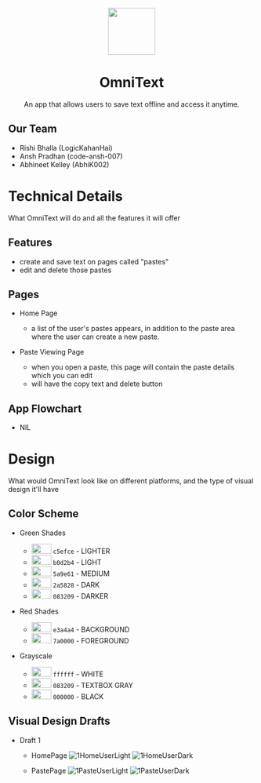 <p align=CENTER> <img src="https://user-images.githubusercontent.com/68178267/219870649-fe92414a-5132-4632-99e2-61a8230e309b.png" height=96> </p>
<h1 align=CENTER> OmniText </h1>
<p align=CENTER> An app that allows users to save text offline and access it anytime. </p>

## Our Team
- Rishi Bhalla (LogicKahanHai)
- Ansh Pradhan (code-ansh-007)
- Abhineet Kelley (AbhiK002)

# Technical Details
What OmniText will do and all the features it will offer

## Features
- create and save text on pages called "pastes"
- edit and delete those pastes

## Pages

- Home Page
  - a list of the user's pastes appears, in addition to the paste area where the user can create a new paste.

- Paste Viewing Page
  - when you open a paste, this page will contain the paste details which you can edit
  - will have the copy text and delete button

## App Flowchart
- NIL

# Design
What would OmniText look like on different platforms, and the type of visual design it'll have

## Color Scheme
- Green Shades

  - <img src="https://user-images.githubusercontent.com/68178267/219935638-3ea78f1c-6eb1-40ce-a9d3-75eb6eaec65a.png" height=20 width=40> `c5efce` - LIGHTER
  - <img src="https://user-images.githubusercontent.com/68178267/219895766-44493589-2257-4bec-b830-d69d8fee940b.png" height=20 width=40> `b0d2b4` - LIGHT
  - <img src="https://user-images.githubusercontent.com/68178267/219896147-d503c277-1f2c-4bcc-8d65-271b0e602949.png" height=20 width=40> `5a9e61` - MEDIUM
  - <img src="https://user-images.githubusercontent.com/68178267/219896436-996f9504-df2c-4ea8-94ce-fbe400f45876.png" height=20 width=40> `2a5828` - DARK
  - <img src="https://user-images.githubusercontent.com/68178267/219897904-7d2f637f-411a-43a0-9bfd-a55ed2f4e91e.png" height=20 width=40> `083209` - DARKER

- Red Shades
  - <img src="https://user-images.githubusercontent.com/68178267/219965308-1b4ec3ea-869e-40e6-88f5-5675895166b3.png" height=20 width=40> `e3a4a4` - BACKGROUND
  - <img src="https://user-images.githubusercontent.com/68178267/219965267-cea56028-d876-438b-b6c9-9b30046c9326.png" height=20 width=40> `7a0000` - FOREGROUND

- Grayscale
  - <img src="https://user-images.githubusercontent.com/68178267/219965437-6efe6be8-2999-4340-90fe-cfd534e8f690.png" height=20 width=40> `ffffff` - WHITE
  - <img src="https://user-images.githubusercontent.com/68178267/219965399-46eb6272-87ca-455f-a24f-65abcb007a1b.png" height=20 width=40> `083209` - TEXTBOX GRAY
  - <img src="https://user-images.githubusercontent.com/68178267/219965539-6fc04119-e015-49e2-b8c1-bf10b8db317e.png" height=20 width=40> `000000` - BLACK

## Visual Design Drafts
- Draft 1 

  - HomePage
    ![1HomeUserLight](https://user-images.githubusercontent.com/68178267/219938816-d2aba5f1-3522-44e0-a726-c8973628a94b.png)
    ![1HomeUserDark](https://user-images.githubusercontent.com/68178267/219938813-683ac87b-540e-42a5-b74f-52e9ff32168c.png)
    
  - PastePage
    ![1PasteUserLight](https://user-images.githubusercontent.com/68178267/219938819-a3e3d757-50a4-44f5-837c-2b8dcbc2454e.png)
    ![1PasteUserDark](https://user-images.githubusercontent.com/68178267/219938817-7a8d1602-59ea-4d17-b4af-3b581a6f651c.png)


## 

